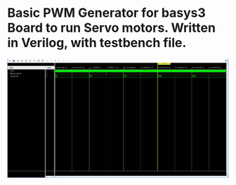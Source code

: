 # Basic PWM Generator for basys3 Board to run Servo motors. Written in Verilog, with testbench file. 

![]( https://raw.githubusercontent.com/ibrahimcahit/FPGA-Verilog-Basys3/main/PWM-Servo/output.jpg )
